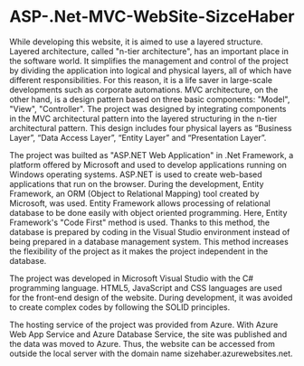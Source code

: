 # ASP-.Net-MVC-WebSite-SizceHaber

While developing this website, it is aimed to use a layered structure. Layered architecture, 
called "n-tier architecture", has an important place in the software world. It simplifies the
management and control of the project by dividing the application into logical and
physical layers, all of which have different responsibilities. For this reason, it is a life
saver in large-scale developments such as corporate automations. MVC architecture, on
the other hand, is a design pattern based on three basic components: "Model", "View",
"Controller". The project was designed by integrating components in the MVC
architectural pattern into the layered structuring in the n-tier architectural pattern. This
design includes four physical layers as “Business Layer”, “Data Access Layer”, “Entity
Layer” and “Presentation Layer”.

The project was builted as "ASP.NET Web Application" in .Net Framework, a platform
offered by Microsoft and used to develop applications running on Windows operating
systems. ASP.NET is used to create web-based applications that run on the browser.
During the development, Entity Framework, an ORM (Object to Relational Mapping)
tool created by Microsoft, was used. Entity Framework allows processing of relational
database to be done easily with object oriented programming. Here, Entity Framework's
"Code First" method is used. Thanks to this method, the database is prepared by coding
in the Visual Studio environment instead of being prepared in a database management
system. This method increases the flexibility of the project as it makes the project
independent in the database.

The project was developed in Microsoft Visual Studio with the C# programming
language. HTML5, JavaScript and CSS languages are used for the front-end design of the
website. During development, it was avoided to create complex codes by following the SOLID principles.

The hosting service of the project was provided from Azure. With Azure Web App Service and Azure Database Service, the site was published and the data was moved to Azure. Thus, the website can be accessed from outside the local server with the domain name sizehaber.azurewebsites.net.
